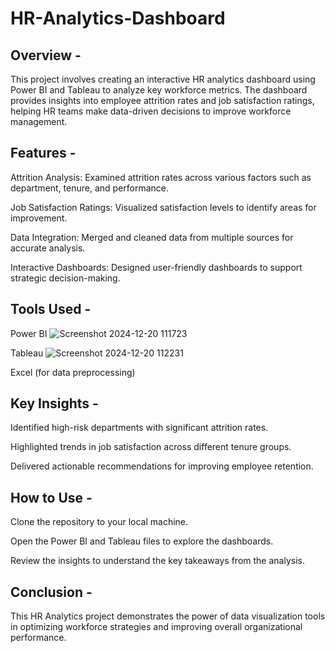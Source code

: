 # HR-Analytics-Dashboard
## Overview -
This project involves creating an interactive HR analytics dashboard using Power BI and Tableau to analyze key workforce metrics. The dashboard provides insights into employee attrition rates and job satisfaction ratings, helping HR teams make data-driven decisions to improve workforce management.

## Features -
Attrition Analysis: Examined attrition rates across various factors such as department, tenure, and performance.

Job Satisfaction Ratings: Visualized satisfaction levels to identify areas for improvement.

Data Integration: Merged and cleaned data from multiple sources for accurate analysis.

Interactive Dashboards: Designed user-friendly dashboards to support strategic decision-making.

## Tools Used -
Power BI
![Screenshot 2024-12-20 111723](https://github.com/user-attachments/assets/f521406f-4806-47be-90ad-74898a9843c0)


Tableau
![Screenshot 2024-12-20 112231](https://github.com/user-attachments/assets/d91f5a9c-9aac-42d3-81e4-043f26bae054)


Excel (for data preprocessing)

## Key Insights -
Identified high-risk departments with significant attrition rates.

Highlighted trends in job satisfaction across different tenure groups.

Delivered actionable recommendations for improving employee retention.

## How to Use -
Clone the repository to your local machine.

Open the Power BI and Tableau files to explore the dashboards.

Review the insights to understand the key takeaways from the analysis.

## Conclusion -
This HR Analytics project demonstrates the power of data visualization tools in optimizing workforce strategies and improving overall organizational performance.

